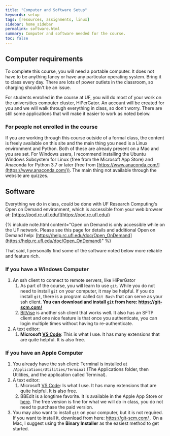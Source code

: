 ```yaml
---
title: "Computer and Software Setup"
keywords: setup
tags: [resources, assignments, linux]
sidebar: home_sidebar
permalink: software.html
summary: Computer and software needed for the course.
toc: false
---
```


## Computer requirements

To complete this course, you will need a portable computer. It does not have to be anything fancy or have any particular operating system. Bring it to class every day. There are lots of power outlets in the classroom, so charging shouldn't be an issue.

For students enrolled in the course at UF, you will do most of your work on the universities computer cluster, HiPerGator. An account will be created for you and we will walk through everything in class, so don't worry. There are still some applications that will make it easier to work as noted below.

### For people not enrolled in the course

If you are working through this course outside of a formal class, the content is freely available on this site and the main thing you need is a Linux environment and Python. Both of these are already present on a Mac and you are set. For Windows users, I recommend installing the Ubuntu Windows Subsystem for Linux (free from the Microsoft App Store) and Anaconda for Python 3.7 or later (free from [https://www.anaconda.com/](https://www.anaconda.com/)). The main thing not available through the website are quizzes.

## Software

Everything we do in class, *could* be done with UF Research Computing's Open on Demand environment, which is accessible from your web browser at: [https://ood.rc.ufl.edu/](https://ood.rc.ufl.edu/)

{% include note.html content="Open on Demand is only accessible while on the UF network. Please see this page for details and additional Open on Demand help: [https://help.rc.ufl.edu/doc/Open_OnDemand](https://help.rc.ufl.edu/doc/Open_OnDemand)" %}

That said, I personally find some of the software noted below more reliable and feature rich.

### <i class="fa fa-windows fa-3x"></i> If you have a Windows Computer

1. An ssh client to connect to remote servers, like HiPerGator
   1. As part of the course, you will learn to use `git`. While you do not need to install `git` on your computer, it may be helpful. If you do install `git`, there is a program called `Git Bash` that can serve as your ssh client. **You can download and install `git` from here: [https://git-scm.com/ <i class="fa fa-git-square fa-2x"></i>](https://git-scm.com/)**
   1. [BitVise](https://www.bitvise.com/) is another ssh client that works well. It also has an SFTP client and one nice feature is that once you authenticate, you can login multiple times without having to re-authenticate.
1. A text editor:
   1. **Microsoft [VS Code](https://code.visualstudio.com/)**: This is what I use. It has many extensions that are quite helpful. It is also free.

### <i class="fa fa-apple fa-3x"></i> If you have an Apple Computer

1. You already have the ssh client: Terminal is installed at `/Applications/Utilities/Terminal` (The Applications folder, then Utilities, and the application called Terminal).
1. A text editor:
   1. Microsoft [VS Code](https://code.visualstudio.com/): Is what I use. It has many extensions that are quite helpful. It is also free.
   1. BBEdit is a longtime favorite. It is available in the Apple App Store or [here](http://www.barebones.com/products/bbedit/). The free version is fine for what we will do in class, you do not need to purchase the paid version.
1. You may also want to install `git` on your computer, but it is not required. If you want to install it, download from here: [https://git-scm.com/ <i class="fa fa-git-square fa-2x"></i>](https://git-scm.com/) . On a Mac, I suggest using the **Binary Installer** as the easiest method to get started.
